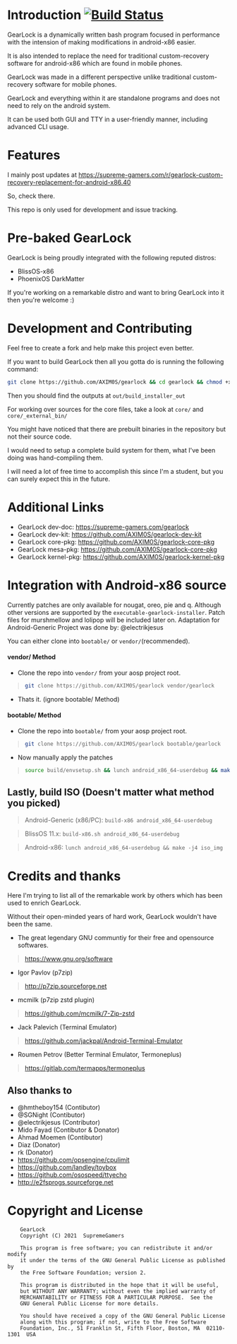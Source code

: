 # Introduction [![Build Status](https://travis-ci.com/AXIM0S/gearlock.svg?branch=main)](https://travis-ci.com/AXIM0S/gearlock)

GearLock is a dynamically written bash program focused in performance with the intension of making modifications in android-x86 easier.

It is also intended to replace the need for traditional custom-recovery software for android-x86 which are found in mobile phones.

GearLock was made in a different perspective unlike traditional custom-recovery software for mobile phones.

GearLock and everything within it are standalone programs and does not need to rely on the android system.

It can be used both GUI and TTY in a user-friendly manner, including advanced CLI usage.



# Features

I mainly post updates at https://supreme-gamers.com/r/gearlock-custom-recovery-replacement-for-android-x86.40

So, check there.

This repo is only used for development and issue tracking.



# Pre-baked GearLock

GearLock is being proudly integrated with the following reputed distros:

* BlissOS-x86
* PhoenixOS DarkMatter

If you're working on a remarkable distro and want to bring GearLock into it then you're welcome :)



# Development and Contributing

Feel free to create a fork and help make this project even better.

If you want to build GearLock then all you gotta do is running the following command:

```bash
git clone https://github.com/AXIM0S/gearlock && cd gearlock && chmod +x makeme && ./makeme
```

Then you should find the outputs at `out/build_installer_out`

For working over sources for the core files, take a look at `core/` and `core/_external_bin/`

You might have noticed that there are prebuilt binaries in the repository but not their source code.

I would need to setup a complete build system for them, what I've been doing was hand-compiling them.

I will need a lot of free time to accomplish this since I'm a student, but you can surely expect this in the future.



# Additional Links

* GearLock dev-doc: https://supreme-gamers.com/gearlock
* GearLock dev-kit: https://github.com/AXIM0S/gearlock-dev-kit
* GearLock core-pkg: https://github.com/AXIM0S/gearlock-core-pkg
* GearLock mesa-pkg: https://github.com/AXIM0S/gearlock-core-pkg
* GearLock kernel-pkg: https://github.com/AXIM0S/gearlock-kernel-pkg



# Integration with Android-x86 source

Currently patches are only available for nougat, oreo, pie and q.
Although other versions are supported by the `executable-gearlock-installer`.
Patch files for murshmellow and lolipop will be included later on.
Adaptation for Android-Generic Project was done by: @electrikjesus

You can either clone into `bootable/` or `vendor/`(recommended).

#### vendor/ Method

* Clone the repo into `vendor/` from your aosp project root.

> ```bash
> git clone https://github.com/AXIM0S/gearlock vendor/gearlock
> ```

* Thats it. (ignore bootable/ Method)


#### bootable/ Method

* Clone the repo into `bootable/` from your aosp project root.

> ```bash
> git clone https://github.com/AXIM0S/gearlock bootable/gearlock
> ```

* Now manually apply the patches
> ```bash
> source build/envsetup.sh && lunch android_x86_64-userdebug && make -j4 gearlock
> ```


## Lastly, build ISO (Doesn't matter what method you picked)

> Android-Generic (x86/PC):
`build-x86 android_x86_64-userdebug`

> BlissOS 11.x:
`build-x86.sh android_x86_64-userdebug`

> Android-x86:
`lunch android_x86_64-userdebug && make -j4 iso_img`



# Credits and thanks

Here I'm trying to list all of the remarkable work by others which has been used to enrich GearLock.

Without their open-minded years of hard work, GearLock wouldn't have been the same.

* The great legendary GNU communtiy for their free and opensource softwares.
> https://www.gnu.org/software
* Igor Pavlov (p7zip)
> http://p7zip.sourceforge.net
* mcmilk (p7zip zstd plugin)
> https://github.com/mcmilk/7-Zip-zstd
* Jack Palevich (Terminal Emulator)
> https://github.com/jackpal/Android-Terminal-Emulator
* Roumen Petrov (Better Terminal Emulator, Termoneplus)
> https://gitlab.com/termapps/termoneplus

## Also thanks to

* @hmtheboy154 (Contibutor)
* @SGNight (Contibutor)
* @electrikjesus (Contributor)
* Mido Fayad (Contibutor & Donator)
* Ahmad Moemen (Contibutor)
* Diaz (Donator)
* rk (Donator)
* https://github.com/opsengine/cpulimit
* https://github.com/landley/toybox
* https://github.com/osospeed/ttyecho
* http://e2fsprogs.sourceforge.net



# Copyright and License

```
    GearLock
    Copyright (C) 2021  SupremeGamers

    This program is free software; you can redistribute it and/or modify
    it under the terms of the GNU General Public License as published by
    the Free Software Foundation; version 2.

    This program is distributed in the hope that it will be useful,
    but WITHOUT ANY WARRANTY; without even the implied warranty of
    MERCHANTABILITY or FITNESS FOR A PARTICULAR PURPOSE.  See the
    GNU General Public License for more details.

    You should have received a copy of the GNU General Public License
    along with this program; if not, write to the Free Software
    Foundation, Inc., 51 Franklin St, Fifth Floor, Boston, MA  02110-1301  USA
```
